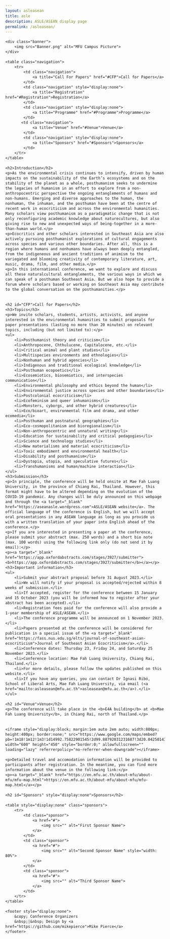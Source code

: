 ```yaml
---
layout: asleasean
title: asle
description: ASLE/ASEAN display page
permalink: /asleasean/
---
```



    <div class="banner">
        <img src="Banner.png" alt="MFU Campus Picture">
    </div>

    <table class="navigation">
        <tr>
            <td class="navigation">
                <a title="Call For Papers" href="#CFP">Call for Papers</a>
            </td>
            <td class="navigation" style="display:none">
                <a title="Registration" href="#Registration">Registration</a>
            </td>
            <td class="navigation" style="display:none">
                <a title="Programme" href="#Programme">Programme</a> 
            </td>
           <td class="navigation">
                <a title="Venue" href="#Venue">Venue</a>
            </td>
            <td class="navigation" style="display:none">
                <a title="Sponsors" href="#Sponsors">Sponsors</a>
            </td>
        </tr>
    </table>

    <h2>Introduction</h2>
    <p>As the environmental crisis continues to intensify, driven by human impacts on the sustainability of the Earth’s ecosystems and on the stability of the planet as a whole, posthumanism seeks to undermine the legacies of humanism in an effort to explore from a non-anthropocentric perspective the ongoing entanglements of humans and non-humans. Emerging and diverse approaches to the human, the nonhuman, the inhuman, and the posthuman have been at the centre of recent work in ecocriticism and across the environmental humanities. Many scholars view posthumanism as a paradigmatic change that is not only reconfiguring academic knowledge about naturecultures, but also giving rise to new and unexpected ways of being-together in a more-than-human world.</p>
    <p>Ecocritics and other scholars interested in Southeast Asia are also actively pursuing posthumanist explorations of cultural engagements across species and various other boundaries. After all, this is a region where humans and nonhumans have always been deeply entangled, from the indigeneous and ancient traditions of animism to the variegated and blooming creativity of contemporary literature, art, music, drama, film, and other media.</p>
    <p>In this international conference, we want to explore and discuss all these naturalcultural entanglements, the various ways in which we can speak of a posthuman Southeast Asia. But we also hope to provide a forum where scholars based or working on Southeast Asia may contribute to the global conversation on the posthumanities.</p>


    <h2 id="CFP">Call for Papers</h2>
    <h3>Topics</h3>
    <p>We invite scholars, students, artists, activists, and anyone interested in the environmental humanities to submit proposals for paper presentations (lasting no more than 20 minutes) on relevant topics, including (but not limited to):</p>
    <ul>
        <li>Posthumanist theory and criticism</li>
        <li>Anthropocene, Chthulucene, Capitalocene, etc.</li>
        <li>Critical animal and plant studies</li>
        <li>Multispecies environments and ethnologies</li>
        <li>Nonhuman and hybrid agencies</li>
        <li>Indigenous and traditional ecological knowledge</li>
        <li>Posthuman ecopoetics</li>
        <li>Ecosemiotics, biosemiotics, and interspecies communication</li>
        <li>Environmental philosophy and ethics beyond the human</li>
        <li>Environmental justice across species and other boundaries</li>
        <li>Postcolonial ecocriticism</li>
        <li>Ecofeminism and queer inhumanisms</li>
        <li>Monsters, cyborgs, and other hybrid creatures</li>
        <li>Eco/bioart, environmental film and drama, and other ecomedia</li>
        <li>Posthuman and postnatural geographies</li>
        <li>Eco-cosmopolitanism and bioregionalism</li>
        <li>Non-anthropocentric and unnatural writing</li>
        <li>Education for sustainability and critical pedagogies</li>
        <li>Science and technology studies</li>
        <li>New materialisms and material ecocriticism</li>
        <li>Toxic embodiment and environmental health</li>
        <li>Disability and posthumanism</li>
        <li>Dystopia, utopia, and speculative futures</li>
        <li>Transhumanisms and human/machine interaction</li>
    </ul>
    <h3>Submission</h3>
    <p>In principle, the conference will be held onsite at Mae Fah Luang University, in the province of Chiang Rai, Thailand. However, this format might have to be altered depending on the evolution of the COVID-19 pandemic. Any changes will be duly announced on this webpage and through the <a target="_blank" href="https://aseanasle.wordpress.com">ASLE/ASEAN website</a>. The official language of the conference is English, but we will accept oral presentations in any ASEAN language as long as you provide us with a written translation of your paper into English ahead of the conference.</p>
    <p>If you are interested in presenting a paper at the conference, please submit your abstract (max. 250 words) and a short bio note (max. 100 words) using the following link only (do not send it by email):</p>
    <p><a target="_blank" href="https://app.oxfordabstracts.com/stages/3927/submitter"><b>https://app.oxfordabstracts.com/stages/3927/submitter</b></a></p>
    <h3>Important information</h3>
    <ul>
        <li>Submit your abstract proposal before 31 August 2023.</li>
        <li>We will notify if your proposal is accepted/rejected within 8 weeks of submission.</li>
        <li>If accepted, register for the conference between 15 January and 15 October 2023 (you will be informed how to register after your abstract has been accepted).</li>
        <li>Registration fees paid for the conference will also provide a 1-year membership of ASLE/ASEAN.</li>
        <li>The conference programme will be announced on 1 November 2023.</li>
        <li>Papers presented at the conference will be considered for publication in a special issue of the <a target="_blank" href="https://fass.nus.edu.sg/elts/journal-of-southeast-asian-ecocriticism">Journal of Southeast Asian Ecocriticism</a>.</li>
        <li>Conference dates: Thursday 23, Friday 24, and Saturday 25 November 2023.</li>
        <li>Conference location: Mae Fah Luang University, Chiang Rai, Thailand.</li>
        <li>For more details, please follow the updates published on this website.</li>
        <li>If you have any queries, you can contact Dr Ignasi Ribó, School of Liberal Arts, Mae Fah Luang University, via email (<a href="mailto:asleasean@mfu.ac.th">asleasean@mfu.ac.th</a>).</li>
    </ul>

    <h2 id="Venue">Venue</h2>
    <p>The conference will take place in the <b>E4A building</b> at <b>Mae Fah Luang University</b>, in Chiang Rai, north of Thailand.</p>


    <iframe style="display:block; margin:1em auto 2em auto; width:800px; height:400px; border:none;" src="https://www.google.com/maps/embed?pb=!1m18!1m12!1m3!1d14992.75822901545!2d99.88792031231687!3d20.042501432687267!2m3!1f0!2f0!3f0!3m2!1i1024!2i768!4f13.1!3m3!1m2!1s0x30d700048c69def1%3A0xa20592e502bc20c9!2sMae%20Fah%20Luang%20University!5e0!3m2!1sen!2sth!4v1660067815478!5m2!1sen!2sth" width="600" height="450" style="border:0;" allowfullscreen="" loading="lazy" referrerpolicy="no-referrer-when-downgrade"></iframe>

    <p>Detailed travel and accomodation information will be provided to participants after registration. In the meantime, you can find more information about the venue in the following link:</p>
    <p><a target="_blank" href="https://en.mfu.ac.th/about-mfu/about-mfu/mfu-map.html">https://en.mfu.ac.th/about-mfu/about-mfu/mfu-map.html</a></p>

    <h2 id="Sponsors" style="display:none">Sponsors</h2>

    <table style="display:none" class="sponsors">
        <tr>
            <td class="sponsor">
                <a href="#">
                    <img src="" alt="First Sponsor Name">
                </a>
            </td>
            <td class="sponsor">
                <a href="#">
                    <img src="" alt="Second Sponsor Name" style="width: 80%">
                </a>
            </td>
            <td class="sponsor">
                <a href="#">
                    <img src="" alt="Third Sponsor Name">
                </a>
            </td>
        </tr>
    </table>

    <footer style="display:none">
        &copy; Conference Organizers
        &nbsp;|&nbsp; Design by <a href="https://github.com/mikepierce">Mike Pierce</a>
    </footer>

</body>
